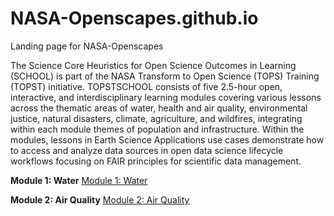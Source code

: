 # NASA-Openscapes.github.io

Landing page for NASA-Openscapes  

The Science Core Heuristics for Open Science Outcomes in Learning (SCHOOL) is part of the NASA Transform to Open Science (TOPS) Training (TOPST) initiative. TOPSTSCHOOL consists of five 2.5-hour open, interactive, and interdisciplinary learning modules covering various lessons across the thematic areas of water, health and air quality, environmental justice, natural disasters, climate, agriculture, and wildfires, integrating within each module themes of population and infrastructure. Within the modules, lessons in Earth Science Applications use cases demonstrate how to access and analyze data sources in open data science lifecycle workflows focusing on FAIR principles for scientific data management.

**Module 1: Water**
[Module 1: Water](https://ciesin-geospatial.github.io/TOPSTSCHOOL-water/)


**Module 2: Air Quality**
[Module 2: Air Quality](https://ciesin-geospatial.github.io/TOPSTSCHOOL-air-quality/)

